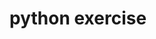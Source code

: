 # python exercise









































































































